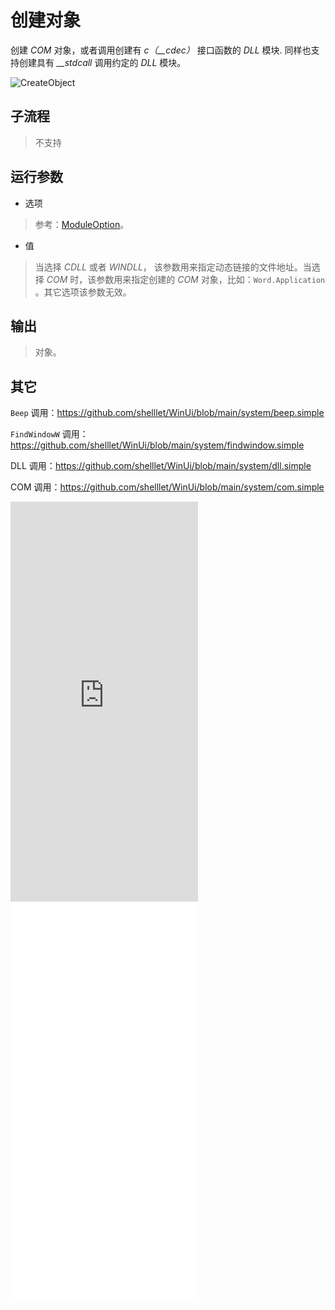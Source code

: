 # 创建对象 
创建 *COM* 对象，或者调用创建有 *c（__cdec）* 接口函数的 *DLL* 模块. 同样也支持创建具有 *__stdcall* 调用约定的 *DLL* 模块。

![CreateObject](./images/15.png ':size=90%')

## 子流程
> 不支持


## 运行参数

* 选项
> 参考：[ModuleOption](./enums/ModuleOption.md)。

* 值

> 当选择 *CDLL* 或者 *WINDLL*， 该参数用来指定动态链接的文件地址。当选择 *COM* 时，该参数用来指定创建的 *COM* 对象，比如：`Word.Application` 。其它选项该参数无效。

## 输出

> 对象。 


## 其它

`Beep` 调用：https://github.com/shelllet/WinUi/blob/main/system/beep.simple

`FindWindowW` 调用：https://github.com/shelllet/WinUi/blob/main/system/findwindow.simple

DLL 调用：https://github.com/shelllet/WinUi/blob/main/system/dll.simple

COM 调用：https://github.com/shelllet/WinUi/blob/main/system/com.simple

<iframe type="text/html" height="640px" src="https://www.youtube.com/embed/DyVD6J_B4Nw" frameborder="0"></iframe>

<iframe src="//player.bilibili.com/player.html?bvid=BV1yA9EYwEMH&page=1&autoplay=0" height='640px' scrolling="no" frameborder="no" framespacing="0" allowfullscreen="true"></iframe>